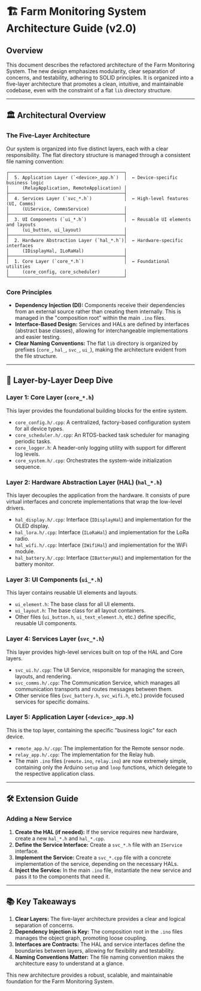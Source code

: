 # 🏗️ Farm Monitoring System Architecture Guide (v2.0)

## Overview

This document describes the refactored architecture of the Farm Monitoring System. The new design emphasizes modularity, clear separation of concerns, and testability, adhering to SOLID principles. It is organized into a five-layer architecture that promotes a clean, intuitive, and maintainable codebase, even with the constraint of a flat `lib` directory structure.

---

## 🏛️ Architectural Overview

### The Five-Layer Architecture

Our system is organized into five distinct layers, each with a clear responsibility. The flat directory structure is managed through a consistent file naming convention:

```
┌───────────────────────────────────────────┐
│  5. Application Layer (`<device>_app.h`)  │  ← Device-specific business logic
│     (RelayApplication, RemoteApplication) │
├───────────────────────────────────────────┤
│  4. Services Layer (`svc_*.h`)            │  ← High-level features (UI, Comms)
│     (UiService, CommsService)             │
├───────────────────────────────────────────┤
│  3. UI Components (`ui_*.h`)              │  ← Reusable UI elements and layouts
│     (ui_button, ui_layout)                │
├───────────────────────────────────────────┤
│  2. Hardware Abstraction Layer (`hal_*.h`)│  ← Hardware-specific interfaces
│     (IDisplayHal, ILoRaHal)               │
├───────────────────────────────────────────┤
│  1. Core Layer (`core_*.h`)               │  ← Foundational utilities
│     (core_config, core_scheduler)         │
└───────────────────────────────────────────┘
```

### Core Principles

- **Dependency Injection (DI):** Components receive their dependencies from an external source rather than creating them internally. This is managed in the "composition root" within the main `.ino` files.
- **Interface-Based Design:** Services and HALs are defined by interfaces (abstract base classes), allowing for interchangeable implementations and easier testing.
- **Clear Naming Conventions:** The flat `lib` directory is organized by prefixes (`core_`, `hal_`, `svc_`, `ui_`), making the architecture evident from the file structure.

---

## 🔧 Layer-by-Layer Deep Dive

### Layer 1: Core Layer (`core_*.h`)

This layer provides the foundational building blocks for the entire system.

- `core_config.h/.cpp`: A centralized, factory-based configuration system for all device types.
- `core_scheduler.h/.cpp`: An RTOS-backed task scheduler for managing periodic tasks.
- `core_logger.h`: A header-only logging utility with support for different log levels.
- `core_system.h/.cpp`: Orchestrates the system-wide initialization sequence.

### Layer 2: Hardware Abstraction Layer (HAL) (`hal_*.h`)

This layer decouples the application from the hardware. It consists of pure virtual interfaces and concrete implementations that wrap the low-level drivers.

- `hal_display.h/.cpp`: Interface (`IDisplayHal`) and implementation for the OLED display.
- `hal_lora.h/.cpp`: Interface (`ILoRaHal`) and implementation for the LoRa radio.
- `hal_wifi.h/.cpp`: Interface (`IWifiHal`) and implementation for the WiFi module.
- `hal_battery.h/.cpp`: Interface (`IBatteryHal`) and implementation for the battery monitor.

### Layer 3: UI Components (`ui_*.h`)

This layer contains reusable UI elements and layouts.

- `ui_element.h`: The base class for all UI elements.
- `ui_layout.h`: The base class for all layout containers.
- Other files (`ui_button.h`, `ui_text_element.h`, etc.) define specific, reusable UI components.

### Layer 4: Services Layer (`svc_*.h`)

This layer provides high-level services built on top of the HAL and Core layers.

- `svc_ui.h/.cpp`: The UI Service, responsible for managing the screen, layouts, and rendering.
- `svc_comms.h/.cpp`: The Communication Service, which manages all communication transports and routes messages between them.
- Other service files (`svc_battery.h`, `svc_wifi.h`, etc.) provide focused services for specific domains.

### Layer 5: Application Layer (`<device>_app.h`)

This is the top layer, containing the specific "business logic" for each device.

- `remote_app.h/.cpp`: The implementation for the Remote sensor node.
- `relay_app.h/.cpp`: The implementation for the Relay hub.
- The main `.ino` files (`remote.ino`, `relay.ino`) are now extremely simple, containing only the Arduino `setup` and `loop` functions, which delegate to the respective application class.

---

## 🛠️ Extension Guide

### Adding a New Service

1.  **Create the HAL (if needed):** If the service requires new hardware, create a new `hal_*.h` and `hal_*.cpp`.
2.  **Define the Service Interface:** Create a `svc_*.h` file with an `IService` interface.
3.  **Implement the Service:** Create a `svc_*.cpp` file with a concrete implementation of the service, depending on the necessary HALs.
4.  **Inject the Service:** In the main `.ino` file, instantiate the new service and pass it to the components that need it.

---

## 📚 Key Takeaways

1.  **Clear Layers:** The five-layer architecture provides a clear and logical separation of concerns.
2.  **Dependency Injection is Key:** The composition root in the `.ino` files manages the object graph, promoting loose coupling.
3.  **Interfaces are Contracts:** The HAL and service interfaces define the boundaries between layers, allowing for flexibility and testability.
4.  **Naming Conventions Matter:** The file naming convention makes the architecture easy to understand at a glance.

This new architecture provides a robust, scalable, and maintainable foundation for the Farm Monitoring System.
